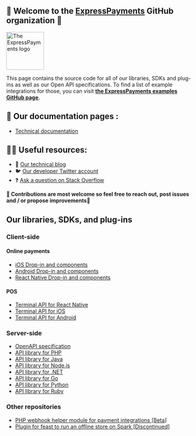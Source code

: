 ## 👋 Welcome to the [ExpressPayments](https://epayments.network/) GitHub organization 👋

<!-- ![The ExpressPayments Logo](https://github.com/ExpressPayments-samples/.github/raw/main/images/logo.png) -->

<img src="https://github.com/ExpressPayments-samples/.github/raw/main/images/logo.png" height="100" alt="The ExpressPayments logo">

This page contains the source code for all of our libraries, SDKs and plug-ins as well as our Open API specifications. To find a list of example integrations for those, you can visit **[the ExpressPayments examples GitHub page](https://github.com/ExpressPayments-samples)**.

## 📜 Our documentation pages : 

* [Technical documentation](https://docs.epayments.network/)

## 👩‍💻 Useful resources: 

* 📝 [Our technical blog](https://epayments.network/blog/)
* 🐦 [Our developer Twitter account](https://twitter.com/EPaymentsDevs)
* ❓ [Ask a question on Stack Overflow](https://stackoverflow.com/questions/tagged/expresspayments)

[//]: # (* 📺 [Checkout our tech playlist on YouTube]&#40;https://www.youtube.com/watch)

**🌈 Contributions are most welcome so feel free to reach out, post issues and / or propose improvements🦄**

## Our libraries, SDKs, and plug-ins

### Client-side

#### Online payments

* [iOS Drop-in and components](https://github.com/ExpressPayments/expresspayments-ios)
* [Android Drop-in and components](https://github.com/ExpressPayments/expresspayments-android)
* [React Native Drop-in and components](https://github.com/ExpressPayments/expresspayments-react-native)

#### POS

* [Terminal API for React Native](https://github.com/ExpressPayments/expresspayments-terminal-react-native)
* [Terminal API for iOS](https://github.com/ExpressPayments/expresspayments-terminal-ios)
* [Terminal API for Android](https://github.com/ExpressPayments/expresspayments-terminal-android)

### Server-side

* [OpenAPI specification](https://github.com/ExpressPayments/expresspayments-openapi)
* [API library for PHP](https://github.com/ExpressPayments/expresspayments-php)
* [API library for Java](https://github.com/ExpressPayments/expresspayments-java-library)
* [API library for Node.js](https://github.com/ExpressPayments/expresspayments-node)
* [API library for .NET](https://github.com/ExpressPayments/expresspayments-dotnet-library)
* [API library for Go](https://github.com/ExpressPayments/expresspayments-go-library)
* [API library for Python](https://github.com/ExpressPayments/expresspayments-python-library)
* [API library for Ruby](https://github.com/ExpressPayments/expresspayments-ruby-library)

### Other repositories

* [PHP webhook helper module for payment integrations [Beta]](https://github.com/ExpressPayments/php-webhook-module)
* [Plugin for feast to run an offline store on Spark [Discontinued]](https://github.com/ExpressPayments/feast-spark-offline-store)
